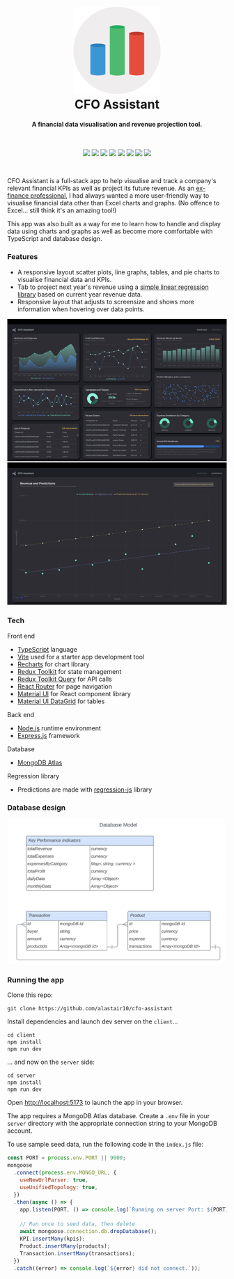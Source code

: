 <h1 align="center">
  <br>
  <img src="client/public/chart_icon.png" alt="graph-icon" width="200">
  <br>
  CFO Assistant
</h1>

<h4 align="center">A financial data visualisation and revenue projection tool. </h4>
<br>
<p align="center">
  <img height="30" src="https://img.shields.io/badge/TypeScript-007ACC?style=for-the-badge&logo=typescript&logoColor=white" />
  <img height="30" src="https://img.shields.io/badge/Vite-B73BFE?style=for-the-badge&logo=vite&logoColor=FFD62E" />
  <img height="30" src="https://img.shields.io/badge/Material%20UI-007FFF?style=for-the-badge&logo=mui&logoColor=white" />
  <img height="30" src="https://img.shields.io/badge/Redux-593D88?style=for-the-badge&logo=redux&logoColor=white" />
  <img height="30" src="https://img.shields.io/badge/React_Router-CA4245?style=for-the-badge&logo=react-router& logoColor=white" />
  <img height="30" src="https://img.shields.io/badge/Node.js-339933?style=for-the-badge&logo=nodedotjs&logoColor=white" />
  <img height="30" src="https://img.shields.io/badge/Express.js-000000?style=for-the-badge&logo=express&logoColor=white" />
  <img height="30" src="https://img.shields.io/badge/MongoDB-4EA94B?style=for-the-badge&logo=mongodb&logoColor=white" />
</p>
<br>

CFO Assistant is a full-stack app to help visualise and track a company's relevant financial KPIs as well as project its future revenue. As an [ex-finance professional](https://www.linkedin.com/in/alastairchau/), I had always wanted a more user-friendly way to visualise financial data other than Excel charts and graphs. (No offence to Excel... still think it's an amazing tool!)

This app was also built as a way for me to learn how to handle and display data using charts and graphs as well as become more comfortable with TypeScript and database design.

### Features

- A responsive layout  scatter plots, line graphs, tables, and pie charts to visualise financial data and KPIs.
- Tab to project next year's revenue using a [simple linear regression library](https://github.com/tom-alexander/regression-js) based on current year revenue data.
- Responsive layout that adjusts to screensize and shows more information when hovering over data points.

<img src="client/public/screenshot_1.png" alt="screenshot_1">
<br>
<img src="client/public/screenshot_2.png" alt="screenshot_2">

### Tech

Front end
- [TypeScript](https://www.typescriptlang.org/) language
- [Vite](https://vitejs.dev/) used for a starter app development tool
- [Recharts](https://recharts.org/en-US) for chart library
- [Redux Toolkit](https://redux-toolkit.js.org/) for state management
- [Redux Toolkit Query](https://redux-toolkit.js.org/rtk-query/overview) for API calls
- [React Router](https://reactrouter.com/en/main) for page navigation
- [Material UI](https://mui.com/material-ui/getting-started/overview/) for React component library
- [Material UI DataGrid](https://mui.com/x/api/data-grid/data-grid/) for tables

Back end
- [Node.js](https://nodejs.org/en) runtime environment
- [Express.js](https://expressjs.com/) framework

Database
- [MongoDB Atlas](https://www.mongodb.com/atlas/database)

Regression library
- Predictions are made with [regression-js](https://github.com/tom-alexander/regression-js) library

### Database design
<img src="client/public/Database_design.png" alt="database" width="500">



### Running the app

Clone this repo:
```
git clone https://github.com/alastair10/cfo-assistant
```
Install dependencies and launch dev server on the `client`... 
```
cd client
npm install
npm run dev
```
... and now on the `server` side:
```
cd server
npm install
npm run dev
```

Open [http://localhost:5173](http://localhost:5173) to launch the app in your browser.

The app requires a MongoDB Atlas database. Create a `.env` file in your `server` directory with the appropriate connection string to your MongoDB account.

To use sample seed data, run the following code in the `index.js` file:

```js
const PORT = process.env.PORT || 9000;
mongoose
  .connect(process.env.MONGO_URL, {
    useNewUrlParser: true,
    useUnifiedTopology: true,
  })
  .then(async () => {
    app.listen(PORT, () => console.log(`Running on server Port: ${PORT}`));

    // Run once to seed data, then delete
    await mongoose.connection.db.dropDatabase();
    KPI.insertMany(kpis);
    Product.insertMany(products);
    Transaction.insertMany(transactions);
  })
  .catch((error) => console.log(`${error} did not connect.`));
```
